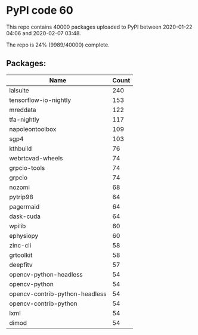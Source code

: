 # PyPI code 60

This repo contains 40000 packages uploaded to PyPI between 
2020-01-22 04:06 and 2020-02-07 03:48.

The repo is 24% (9989/40000) complete.

## Packages:

| Name  | Count |
| ----- | ----- |
| lalsuite | 240 |
| tensorflow-io-nightly | 153 |
| mreddata | 122 |
| tfa-nightly | 117 |
| napoleontoolbox | 109 |
| sgp4 | 103 |
| kthbuild | 76 |
| webrtcvad-wheels | 74 |
| grpcio-tools | 74 |
| grpcio | 74 |
| nozomi | 68 |
| pytrip98 | 64 |
| pagermaid | 64 |
| dask-cuda | 64 |
| wpilib | 60 |
| ephysiopy | 60 |
| zinc-cli | 58 |
| grtoolkit | 58 |
| deepfitv | 57 |
| opencv-python-headless | 54 |
| opencv-python | 54 |
| opencv-contrib-python-headless | 54 |
| opencv-contrib-python | 54 |
| lxml | 54 |
| dimod | 54 |


